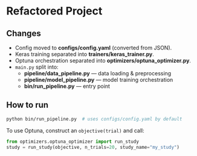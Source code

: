 
# Refactored Project

## Changes
- Config moved to **configs/config.yaml** (converted from JSON).
- Keras training separated into **trainers/keras_trainer.py**.
- Optuna orchestration separated into **optimizers/optuna_optimizer.py**.
- `main.py` split into:
  - **pipeline/data_pipeline.py** — data loading & preprocessing
  - **pipeline/model_pipeline.py** — model training orchestration
  - **bin/run_pipeline.py** — entry point

## How to run
```bash
python bin/run_pipeline.py  # uses configs/config.yaml by default
```

To use Optuna, construct an `objective(trial)` and call:
```python
from optimizers.optuna_optimizer import run_study
study = run_study(objective, n_trials=20, study_name="my_study")
```
